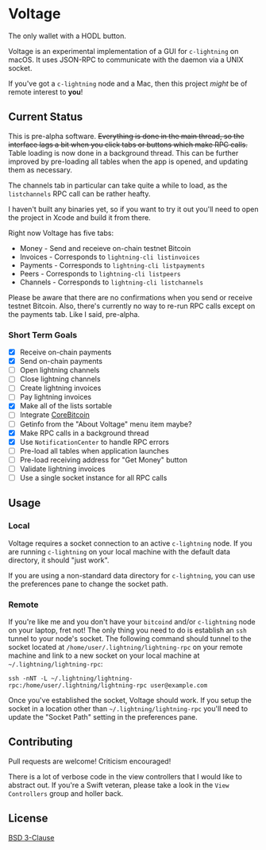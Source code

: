 # Voltage

The only wallet with a HODL button.

Voltage is an experimental implementation of a GUI for `c-lightning` on macOS. It uses JSON-RPC to communicate with the daemon via a UNIX socket.

If you've got a `c-lightning` node and a Mac, then this project *might* be of remote interest to **you**!

## Current Status

This is pre-alpha software. ~~Everything is done in the main thread, so the interface lags a bit when you click tabs or buttons which make RPC calls.~~  Table loading is now done in a background thread. This can be further improved by pre-loading all tables when the app is opened, and updating them as necessary.

The channels tab in particular can take quite a while to load, as the `listchannels` RPC call can be rather heafty.

I haven't built any binaries yet, so if you want to try it out you'll need to open the project in Xcode and build it from there.

Right now Voltage has five tabs:

- Money - Send and receieve on-chain testnet Bitcoin
- Invoices - Corresponds to `lightning-cli listinvoices`
- Payments - Corresponds to `lightning-cli listpayments`
- Peers - Corresponds to `lightning-cli listpeers`
- Channels - Corresponds to `lightning-cli listchannels`

Please be aware that there are no confirmations when you send or receive testnet Bitcoin. Also, there's currently no way to re-run RPC calls except on the payments tab. Like I said, pre-alpha.

### Short Term Goals

- [X] Receive on-chain payments
- [X] Send on-chain payments
- [ ] Open lightning channels
- [ ] Close lightning channels
- [ ] Create lightning invoices
- [ ] Pay lightning invoices
- [X] Make all of the lists sortable
- [ ] Integrate [CoreBitcoin](https://github.com/oleganza/CoreBitcoin)
- [ ] Getinfo from the "About Voltage" menu item maybe?
- [X] Make RPC calls in a background thread
- [X] Use `NotificationCenter` to handle RPC errors
- [ ] Pre-load all tables when application launches
- [ ] Pre-load receiving address for "Get Money" button
- [ ] Validate lightning invoices
- [ ] Use a single socket instance for all RPC calls

## Usage

### Local

Voltage requires a socket connection to an active `c-lightning` node. If you are running `c-lightning` on your local machine with the default data directory, it should "just work".

If you are using a non-standard data directory for `c-lightning`, you can use the preferences pane to change the socket path.

### Remote

If you're like me and you don't have your `bitcoind` and/or `c-lightning` node on your laptop, fret not! The only thing you need to do is establish an `ssh` tunnel to your node's socket. The following command should tunnel to the socket located at `/home/user/.lightning/lightning-rpc` on your remote machine and link to a new socket on your local machine at `~/.lightning/lightning-rpc`:

    ssh -nNT -L ~/.lightning/lightning-rpc:/home/user/.lightning/lightning-rpc user@example.com

Once you've established the socket, Voltage should work. If you setup the socket in a location other than `~/.lightning/lightning-rpc` you'll need to update the "Socket Path" setting in the preferences pane.

## Contributing

Pull requests are welcome! Criticism encouraged!

There is a lot of verbose code in the view controllers that I would like to abstract out. If you're a Swift veteran, please take a look in the `View Controllers` group and holler back.

## License

[BSD 3-Clause](LICENSE.md)
